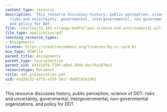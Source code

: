 ```yaml
---
content_type: resource
description: 'This resource discusses history, public perception, science of DDT:
  risks and uncertainty, governmental, intergovernmental, non-governmental organizations,
  and policy for DDT.'
file: /courses/12-103-strange-bedfellows-science-and-environmental-policy-fall-2005/41d39122e7f5a75936ccda95192e14b2_ddt_presentation.pdf
file_type: application/pdf
learning_resource_types:
- Assignments
license: https://creativecommons.org/licenses/by-nc-sa/4.0/
ocw_type: OCWFile
parent_title: Assignments
parent_type: CourseSection
parent_uid: 64115dfb-f78f-a0ad-394e-0ecf4a1976e3
resourcetype: Document
title: ddt_presentation.pdf
uid: 41d39122-e7f5-a759-36cc-da95192e14b2
---
```

This resource discusses history, public perception, science of DDT: risks and uncertainty, governmental, intergovernmental, non-governmental organizations, and policy for DDT.